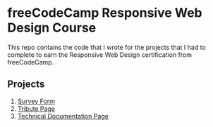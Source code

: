 # freeCodeCamp Responsive Web Design Course

This repo contains the code that I wrote for the projects that I had to complete to earn the Responsive Web Design certification from freeCodeCamp.

## Projects

1. [Survey Form](https://github.com/libbi-mylah/fcc-01-responsive-web-design/tree/main/project-01-survey-form)
2. [Tribute Page](https://github.com/libbi-mylah/fcc-01-responsive-web-design/tree/main/project-02-tribute-page)
3. [Technical Documentation Page](https://github.com/libbi-mylah/fcc-01-responsive-web-design/tree/main/project-03-technical-documentation-page)